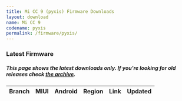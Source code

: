```yaml
---
title: Mi CC 9 (pyxis) Firmware Downloads
layout: download
name: Mi CC 9
codename: pyxis
permalink: /firmware/pyxis/
---
```


### Latest Firmware
##### This page shows the latest downloads only. If you're looking for old releases check [the archive](/archive/firmware/pyxis/).

<div class="table-responsive-md" id="table-wrapper">
<table id="firmware" class="display dt-responsive nowrap compact table table-striped table-hover table-sm">
    <thead class="thead-dark">
        <tr>
            <th>Branch</th>
            <th>MIUI</th>
            <th>Android</th>
            <th>Region</th>
            <th>Link</th>
            <th>Updated</th>
        </tr>
    </thead>
    <script>loadFirmwareDownloads('pyxis', 'latest')</script>
</table>
</div>
